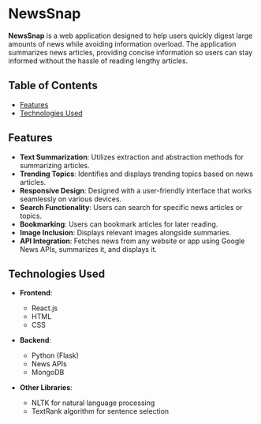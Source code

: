 # NewsSnap

**NewsSnap** is a web application designed to help users quickly digest large amounts of news while avoiding information overload. The application summarizes news articles, providing concise information so users can stay informed without the hassle of reading lengthy articles.

## Table of Contents

- [Features](#features)
- [Technologies Used](#technologies-used)

## Features

- **Text Summarization**: Utilizes extraction and abstraction methods for summarizing articles.
- **Trending Topics**: Identifies and displays trending topics based on news articles.
- **Responsive Design**: Designed with a user-friendly interface that works seamlessly on various devices.
- **Search Functionality**: Users can search for specific news articles or topics.
- **Bookmarking**: Users can bookmark articles for later reading.
- **Image Inclusion**: Displays relevant images alongside summaries.
- **API Integration**: Fetches news from any website or app using Google News APIs, summarizes it, and displays it.

## Technologies Used

- **Frontend**: 
  - React.js
  - HTML
  - CSS

- **Backend**: 
  - Python (Flask)
  - News APIs
  - MongoDB

- **Other Libraries**:
  - NLTK for natural language processing
  - TextRank algorithm for sentence selection